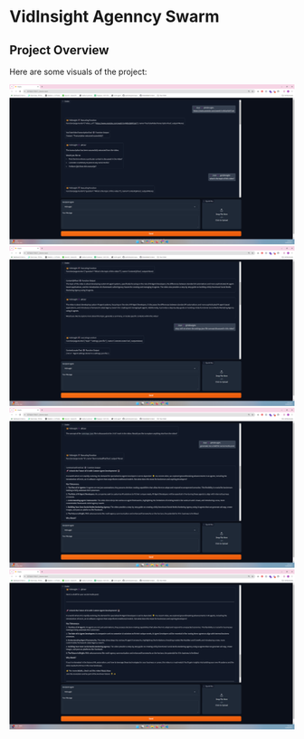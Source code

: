 # VidInsight Agenncy Swarm

## Project Overview

Here are some visuals of the project:

![Image 1](readme-images/1.png)
![Image 2](readme-images/2.png)
![Image 3](readme-images/3.png)
![Image 4](readme-images/4.png)
